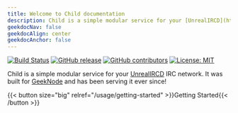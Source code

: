 ```yaml
---
title: Welcome to Child documentation
description: Child is a simple modular service for your [UnrealIRCD](https://unrealircd.org) IRC network. It was built for [GeekNode](https://geeknode.org) and has been serving it ever since!
geekdocNav: false
geekdocAlign: center
geekdocAnchor: false
---
```


<!-- markdownlint-capture -->
<!-- markdownlint-disable MD033 -->

<span class="badge-placeholder">[![Build Status](https://img.shields.io/drone/build/thegeeklab/hugo-geekdoc?logo=drone&server=https%3A%2F%2Fdrone.thegeeklab.de)](https://drone.thegeeklab.de/thegeeklab/hugo-geekdoc)</span>
<span class="badge-placeholder">[![GitHub release](https://img.shields.io/github/v/release/ethylix/child)](https://github.com/ethylix/child/releases/latest)</span>
<span class="badge-placeholder">[![GitHub contributors](https://img.shields.io/github/contributors/ethylix/child)](https://github.com/ethylix/child/graphs/contributors)</span>
<span class="badge-placeholder">[![License: MIT](https://img.shields.io/github/license/ethylix/child)](https://github.com/ethylix/child/blob/main/LICENSE)</span>

<!-- markdownlint-restore -->

Child is a simple modular service for your [UnrealIRCD](https://unrealircd.org) IRC network. It was built for [GeekNode](https://geeknode.org) and has been serving it ever since!

{{< button size="big" relref="/usage/getting-started" >}}Getting Started{{< /button >}}
